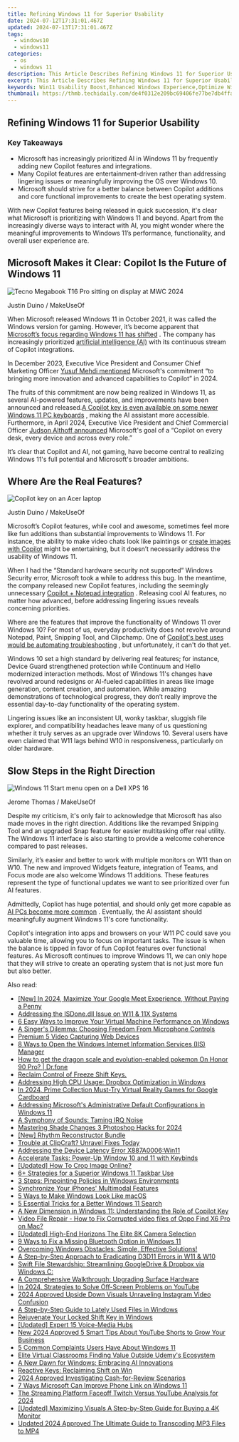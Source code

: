 ```yaml
---
title: Refining Windows 11 for Superior Usability
date: 2024-07-12T17:31:01.467Z
updated: 2024-07-13T17:31:01.467Z
tags:
  - windows10
  - windows11
categories:
  - os
  - windows 11
description: This Article Describes Refining Windows 11 for Superior Usability
excerpt: This Article Describes Refining Windows 11 for Superior Usability
keywords: Win11 Usability Boost,Enhanced Windows Experience,Optimize Win11 Usage,Win11 User Efficiency,Superior Win11 Interface,Streamlined Win11 Features,Upgraded Win11 Functionality
thumbnail: https://thmb.techidaily.com/de4f0312e209bc69406fe77be7db4ffab9fd4723c69e6ec9a49854fd1e940559.jpg
---
```


## Refining Windows 11 for Superior Usability

### Key Takeaways

* Microsoft has increasingly prioritized AI in Windows 11 by frequently adding new Copilot features and integrations.
* Many Copilot features are entertainment-driven rather than addressing lingering issues or meaningfully improving the OS over Windows 10.
* Microsoft should strive for a better balance between Copilot additions and core functional improvements to create the best operating system.

 With new Copilot features being released in quick succession, it's clear what Microsoft is prioritizing with Windows 11 and beyond. Apart from the increasingly diverse ways to interact with AI, you might wonder where the meaningful improvements to Windows 11’s performance, functionality, and overall user experience are.

## Microsoft Makes it Clear: Copilot Is the Future of Windows 11
![Tecno Megabook T16 Pro sitting on display at MWC 2024](https://thmb.techidaily.com/d2e4e8d37dd44251b856b042284c1dfc0b019c21a2404b925ef4f20286104a39.jpg)

 Justin Duino / MakeUseOf

 When Microsoft released Windows 11 in October 2021, it was called the Windows version for gaming. However, it’s become apparent that [Microsoft’s focus regarding Windows 11 has shifted](https://www.makeuseof.com/future-of-windows-11-ai/) . The company has increasingly prioritized [artificial intelligence (AI)](https://www.makeuseof.com/artificial-intelligence-ai-simple-terms/) with its continuous stream of Copilot integrations.

 In December 2023, Executive Vice President and Consumer Chief Marketing Officer [Yusuf Mehdi mentioned](https://blogs.microsoft.com/blog/2023/12/05/celebrating-the-first-year-of-copilot-with-significant-new-innovations/) Microsoft's commitment “to bringing more innovation and advanced capabilities to Copilot” in 2024.

 The fruits of this commitment are now being realized in Windows 11, as several AI-powered features, updates, and improvements have been announced and released.[A Copilot key is even available on some newer Windows 11 PC keyboards](https://www.makeuseof.com/microsofts-copilot-key-windows-11-pc/) , making the AI assistant more accessible. Furthermore, in April 2024, Executive Vice President and Chief Commercial Officer [Judson Althoff announced](https://blogs.microsoft.com/blog/2024/04/24/leading-in-the-era-of-ai-how-microsofts-platform-differentiation-and-copilot-empowerment-are-driving-ai-transformation/) Microsoft's goal of a “Copilot on every desk, every device and across every role.”

 It’s clear that Copilot and AI, not gaming, have become central to realizing Windows 11's full potential and Microsoft's broader ambitions.

## Where Are the Real Features?

![Copilot key on an Acer laptop](https://thmb.techidaily.com/f780668281f43de469309d641324f16afda3a68eb738e8c283227d7e47f57830.jpg)

 Justin Duino / MakeUseOf

 Microsoft’s Copilot features, while cool and awesome, sometimes feel more like fun additions than substantial improvements to Windows 11\. For instance, the ability to make video chats look like paintings or [create images with Copilot](https://www.makeuseof.com/how-use-bing-image-creator-free/) might be entertaining, but it doesn’t necessarily address the usability of Windows 11.

 When I had the “Standard hardware security not supported” Windows Security error, Microsoft took a while to address this bug. In the meantime, the company released new Copilot features, including the seemingly unnecessary [Copilot + Notepad integration](https://www.makeuseof.com/supercharge-notepad-copilot/) . Releasing cool AI features, no matter how advanced, before addressing lingering issues reveals concerning priorities.

 Where are the features that improve the functionality of Windows 11 over Windows 10? For most of us, everyday productivity does not revolve around Notepad, Paint, Snipping Tool, and Clipchamp. One of [Copilot's best uses would be automating troubleshooting](https://www.makeuseof.com/copilot-fix-problems-in-windows/) , but unfortunately, it can't do that yet.

 Windows 10 set a high standard by delivering real features; for instance, Device Guard strengthened protection while Continuum and Hello modernized interaction methods. Most of Windows 11's changes have revolved around redesigns or AI-fueled capabilities in areas like image generation, content creation, and automation. While amazing demonstrations of technological progress, they don’t really improve the essential day-to-day functionality of the operating system.

 Lingering issues like an inconsistent UI, wonky taskbar, sluggish file explorer, and compatibility headaches leave many of us questioning whether it truly serves as an upgrade over Windows 10\. Several users have even claimed that W11 lags behind W10 in responsiveness, particularly on older hardware.

## Slow Steps in the Right Direction
![Windows 11 Start menu open on a Dell XPS 16](https://thmb.techidaily.com/7893aa47861abae86c2201349f48204a58f66be5a4db0cfc4bb799b623cb07e4.jpg)

 Jerome Thomas / MakeUseOf

 Despite my criticism, it's only fair to acknowledge that Microsoft has also made moves in the right direction. Additions like the revamped Snipping Tool and an upgraded Snap feature for easier multitasking offer real utility. The Windows 11 interface is also starting to provide a welcome coherence compared to past releases.

 Similarly, it’s easier and better to work with multiple monitors on W11 than on W10\. The new and improved Widgets feature, integration of Teams, and Focus mode are also welcome Windows 11 additions. These features represent the type of functional updates we want to see prioritized over fun AI features.

 Admittedly, Copliot has huge potential, and should only get more capable as [AI PCs become more common](https://www.makeuseof.com/what-is-ai-pc/) . Eventually, the AI assistant should meaningfully augment Windows 11's core functionality.

 Copilot's integration into apps and browsers on your W11 PC could save you valuable time, allowing you to focus on important tasks. The issue is when the balance is tipped in favor of fun Copilot features over functional features. As Microsoft continues to improve Windows 11, we can only hope that they will strive to create an operating system that is not just more fun but also better.


<ins class="adsbygoogle"
     style="display:block"
     data-ad-format="autorelaxed"
     data-ad-client="ca-pub-7571918770474297"
     data-ad-slot="1223367746"></ins>



<ins class="adsbygoogle"
     style="display:block"
     data-ad-client="ca-pub-7571918770474297"
     data-ad-slot="8358498916"
     data-ad-format="auto"
     data-full-width-responsive="true"></ins>



<span class="atpl-alsoreadstyle">Also read:</span>
<div><ul>
<li><a href="https://screen-recording.techidaily.com/new-in-2024-maximize-your-google-meet-experience-without-paying-a-penny/"><u>[New] In 2024, Maximize Your Google Meet Experience, Without Paying a Penny</u></a></li>
<li><a href="https://win11-tips.techidaily.com/addressing-the-isdonedll-issue-on-w11-and-11x-systems/"><u>Addressing the ISDone.dll Issue on W11 & 11X Systems</u></a></li>
<li><a href="https://win11-tips.techidaily.com/6-easy-ways-to-improve-your-virtual-machine-performance-on-windows/"><u>6 Easy Ways to Improve Your Virtual Machine Performance on Windows</u></a></li>
<li><a href="https://win11-tips.techidaily.com/a-singers-dilemma-choosing-freedom-from-microphone-controls/"><u>A Singer's Dilemma: Choosing Freedom From Microphone Controls</u></a></li>
<li><a href="https://desktop-recording.techidaily.com/premium-5-video-capturing-web-devices/"><u>Premium 5 Video Capturing Web Devices</u></a></li>
<li><a href="https://win11-tips.techidaily.com/8-ways-to-open-the-windows-internet-information-services-iis-manager/"><u>8 Ways to Open the Windows Internet Information Services (IIS) Manager</u></a></li>
<li><a href="https://pokemon-go-android.techidaily.com/how-to-get-the-dragon-scale-and-evolution-enabled-pokemon-on-honor-90-pro-drfone-by-drfone-virtual-android/"><u>How to get the dragon scale and evolution-enabled pokemon On Honor 90 Pro? | Dr.fone</u></a></li>
<li><a href="https://win11-tips.techidaily.com/1719320814373-reclaim-control-of-freeze-shift-keys/"><u>Reclaim Control of Freeze Shift Keys.</u></a></li>
<li><a href="https://win11-tips.techidaily.com/addressing-high-cpu-usage-dropbox-optimization-in-windows/"><u>Addressing High CPU Usage: Dropbox Optimization in Windows</u></a></li>
<li><a href="https://extra-skills.techidaily.com/in-2024-prime-collection-must-try-virtual-reality-games-for-google-cardboard/"><u>In 2024, Prime Collection  Must-Try Virtual Reality Games for Google Cardboard</u></a></li>
<li><a href="https://win11-tips.techidaily.com/addressing-microsofts-administrative-default-configurations-in-windows-11/"><u>Addressing Microsoft's Administrative Default Configurations in Windows 11</u></a></li>
<li><a href="https://win11-tips.techidaily.com/a-symphony-of-sounds-taming-irq-noise/"><u>A Symphony of Sounds: Taming IRQ Noise</u></a></li>
<li><a href="https://extra-skills.techidaily.com/mastering-shade-changes-3-photoshop-hacks-for-2024/"><u>Mastering Shade Changes  3 Photoshop Hacks for 2024</u></a></li>
<li><a href="https://extra-approaches.techidaily.com/new-rhythm-reconstructor-bundle/"><u>[New] Rhythm Reconstructor Bundle</u></a></li>
<li><a href="https://win11-tips.techidaily.com/1719366332809-trouble-at-clipcraft-unravel-fixes-today/"><u>Trouble at ClipCraft? Unravel Fixes Today</u></a></li>
<li><a href="https://win11-tips.techidaily.com/addressing-the-device-latency-error-x887a0006win11/"><u>Addressing the Device Latency Error X887A0006:Win11</u></a></li>
<li><a href="https://win11-tips.techidaily.com/accelerate-tasks-power-up-window-10-and-11-with-keybinds/"><u>Accelerate Tasks: Power-Up Window 10 and 11 with Keybinds</u></a></li>
<li><a href="https://some-techniques.techidaily.com/updated-how-to-crop-image-online/"><u>[Updated] How To Crop Image Online?</u></a></li>
<li><a href="https://win11-tips.techidaily.com/6plus-strategies-for-a-superior-windows-11-taskbar-use/"><u>6+ Strategies for a Superior Windows 11 Taskbar Use</u></a></li>
<li><a href="https://win11-tips.techidaily.com/3-steps-pinpointing-policies-in-windows-environments/"><u>3 Steps: Pinpointing Policies in Windows Environments</u></a></li>
<li><a href="https://extra-information.techidaily.com/synchronize-your-iphones-multimodal-features/"><u>Synchronize Your iPhones' Multimodal Features</u></a></li>
<li><a href="https://win11-tips.techidaily.com/5-ways-to-make-windows-look-like-macos/"><u>5 Ways to Make Windows Look Like macOS</u></a></li>
<li><a href="https://win11-tips.techidaily.com/5-essential-tricks-for-a-better-windows-11-search/"><u>5 Essential Tricks for a Better Windows 11 Search</u></a></li>
<li><a href="https://win11-tips.techidaily.com/a-new-dimension-in-windows-11-understanding-the-role-of-copilot-key/"><u>A New Dimension in Windows 11: Understanding the Role of Copilot Key</u></a></li>
<li><a href="https://techidaily.com/video-file-repair-how-to-fix-corrupted-video-files-of-oppo-find-x6-pro-on-mac-by-stellar-video-repair-mobile-video-repair/"><u>Video File Repair - How to Fix Corrupted video files of Oppo Find X6 Pro on Mac?</u></a></li>
<li><a href="https://some-knowledge.techidaily.com/updated-high-end-horizons-the-elite-8k-camera-selection/"><u>[Updated] High-End Horizons  The Elite 8K Camera Selection</u></a></li>
<li><a href="https://win11-tips.techidaily.com/9-ways-to-fix-a-missing-bluetooth-option-in-windows-11/"><u>9 Ways to Fix a Missing Bluetooth Option in Windows 11</u></a></li>
<li><a href="https://win11-tips.techidaily.com/1719383487316-overcoming-windows-obstacles-simple-effective-solutions/"><u>Overcoming Windows Obstacles: Simple, Effective Solutions!</u></a></li>
<li><a href="https://win11-tips.techidaily.com/a-step-by-step-approach-to-eradicating-d3d11-errors-in-w11-and-w10/"><u>A Step-by-Step Approach to Eradicating D3D11 Errors in W11 & W10</u></a></li>
<li><a href="https://win11-tips.techidaily.com/1719380953369-swift-file-stewardship-streamlining-googledrive-and-dropbox-via-windows-c/"><u>Swift File Stewardship: Streamlining GoogleDrive & Dropbox via Windows C:</u></a></li>
<li><a href="https://win11-tips.techidaily.com/a-comprehensive-walkthrough-upgrading-surface-hardware/"><u>A Comprehensive Walkthrough: Upgrading Surface Hardware</u></a></li>
<li><a href="https://youtube-help.techidaily.com/in-2024-strategies-to-solve-off-screen-problems-on-youtube/"><u>In 2024, Strategies to Solve Off-Screen Problems on YouTube</u></a></li>
<li><a href="https://some-tips.techidaily.com/2024-approved-upside-down-visuals-unraveling-instagram-video-confusion/"><u>2024 Approved  Upside Down Visuals  Unraveling Instagram Video Confusion</u></a></li>
<li><a href="https://win11-tips.techidaily.com/a-step-by-step-guide-to-lately-used-files-in-windows/"><u>A Step-by-Step Guide to Lately Used Files in Windows</u></a></li>
<li><a href="https://win11-tips.techidaily.com/1719266622683-rejuvenate-your-locked-shift-key-in-windows/"><u>Rejuvenate Your Locked Shift Key in Windows</u></a></li>
<li><a href="https://some-knowledge.techidaily.com/updated-expert-15-voice-media-hubs/"><u>[Updated] Expert 15 Voice-Media Hubs</u></a></li>
<li><a href="https://ai-voice-clone.techidaily.com/new-2024-approved-5-smart-tips-about-youtube-shorts-to-grow-your-business/"><u>New 2024 Approved 5 Smart Tips About YouTube Shorts to Grow Your Business</u></a></li>
<li><a href="https://win11-tips.techidaily.com/5-common-complaints-users-have-about-windows-11/"><u>5 Common Complaints Users Have About Windows 11</u></a></li>
<li><a href="https://on-screen-recording.techidaily.com/elite-virtual-classrooms-finding-value-outside-udemys-ecosystem/"><u>Elite Virtual Classrooms  Finding Value Outside Udemy's Ecosystem</u></a></li>
<li><a href="https://win11-tips.techidaily.com/a-new-dawn-for-windows-embracing-ai-innovations/"><u>A New Dawn for Windows: Embracing AI Innovations</u></a></li>
<li><a href="https://win11-tips.techidaily.com/1719381156661-reactive-keys-reclaiming-shift-on-win/"><u>Reactive Keys: Reclaiming Shift on Win</u></a></li>
<li><a href="https://extra-approaches.techidaily.com/2024-approved-investigating-cash-for-review-scenarios/"><u>2024 Approved  Investigating Cash-for-Review Scenarios</u></a></li>
<li><a href="https://win11-tips.techidaily.com/7-ways-microsoft-can-improve-phone-link-on-windows-11/"><u>7 Ways Microsoft Can Improve Phone Link on Windows 11</u></a></li>
<li><a href="https://some-approaches.techidaily.com/the-streaming-platform-faceoff-twitch-versus-youtube-analysis-for-2024/"><u>The Streaming Platform Faceoff  Twitch Versus YouTube Analysis for 2024</u></a></li>
<li><a href="https://extra-guidance.techidaily.com/updated-maximizing-visuals-a-step-by-step-guide-for-buying-a-4k-monitor/"><u>[Updated] Maximizing Visuals  A Step-by-Step Guide for Buying a 4K Monitor</u></a></li>
<li><a href="https://video-content-creator.techidaily.com/updated-2024-approved-the-ultimate-guide-to-transcoding-mp3-files-to-mp4/"><u>Updated 2024 Approved The Ultimate Guide to Transcoding MP3 Files to MP4</u></a></li>
</ul></div>
